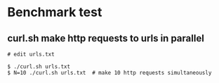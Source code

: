 # Benchmark test

## curl.sh make http requests to urls in parallel

```
# edit urls.txt

$ ./curl.sh urls.txt
$ N=10 ./curl.sh urls.txt  # make 10 http requests simultaneously
```